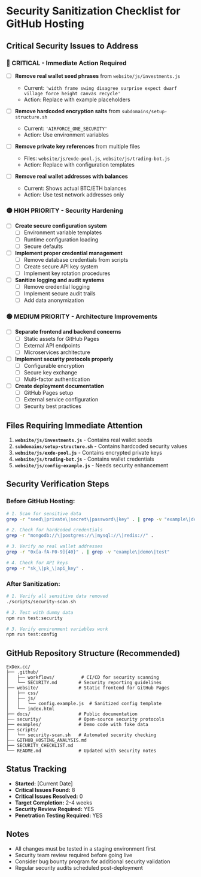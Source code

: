 # Security Sanitization Checklist for GitHub Hosting

## Critical Security Issues to Address

### 🔴 CRITICAL - Immediate Action Required

- [ ] **Remove real wallet seed phrases** from `website/js/investments.js`
  - Current: `'width frame swing disagree surprise expect dwarf village force height canvas recycle'`
  - Action: Replace with example placeholders

- [ ] **Remove hardcoded encryption salts** from `subdomains/setup-structure.sh`
  - Current: `'AIRFORCE_ONE_SECURITY'`
  - Action: Use environment variables

- [ ] **Remove private key references** from multiple files
  - Files: `website/js/exde-pool.js`, `website/js/trading-bot.js`
  - Action: Replace with configuration templates

- [ ] **Remove real wallet addresses with balances**
  - Current: Shows actual BTC/ETH balances
  - Action: Use test network addresses only

### 🟡 HIGH PRIORITY - Security Hardening

- [ ] **Create secure configuration system**
  - [ ] Environment variable templates
  - [ ] Runtime configuration loading
  - [ ] Secure defaults

- [ ] **Implement proper credential management**
  - [ ] Remove database credentials from scripts
  - [ ] Create secure API key system
  - [ ] Implement key rotation procedures

- [ ] **Sanitize logging and audit systems**
  - [ ] Remove credential logging
  - [ ] Implement secure audit trails
  - [ ] Add data anonymization

### 🟢 MEDIUM PRIORITY - Architecture Improvements

- [ ] **Separate frontend and backend concerns**
  - [ ] Static assets for GitHub Pages
  - [ ] External API endpoints
  - [ ] Microservices architecture

- [ ] **Implement security protocols properly**
  - [ ] Configurable encryption
  - [ ] Secure key exchange
  - [ ] Multi-factor authentication

- [ ] **Create deployment documentation**
  - [ ] GitHub Pages setup
  - [ ] External service configuration
  - [ ] Security best practices

## Files Requiring Immediate Attention

1. **`website/js/investments.js`** - Contains real wallet seeds
2. **`subdomains/setup-structure.sh`** - Contains hardcoded security values
3. **`website/js/exde-pool.js`** - Contains encrypted private keys
4. **`website/js/trading-bot.js`** - Contains wallet credentials
5. **`website/js/config-example.js`** - Needs security enhancement

## Security Verification Steps

### Before GitHub Hosting:
```bash
# 1. Scan for sensitive data
grep -r "seed\|private\|secret\|password\|key" . | grep -v "example\|demo\|test"

# 2. Check for hardcoded credentials
grep -r "mongodb://\|postgres://\|mysql://\|redis://" .

# 3. Verify no real wallet addresses
grep -r "0x[a-fA-F0-9]{40}" . | grep -v "example\|demo\|test"

# 4. Check for API keys
grep -r "sk_\|pk_\|api_key" .
```

### After Sanitization:
```bash
# 1. Verify all sensitive data removed
./scripts/security-scan.sh

# 2. Test with dummy data
npm run test:security

# 3. Verify environment variables work
npm run test:config
```

## GitHub Repository Structure (Recommended)

```
ExDex.cc/
├── .github/
│   ├── workflows/          # CI/CD for security scanning
│   └── SECURITY.md        # Security reporting guidelines
├── website/               # Static frontend for GitHub Pages
│   ├── css/
│   ├── js/
│   │   └── config.example.js  # Sanitized config template
│   └── index.html
├── docs/                  # Public documentation
├── security/              # Open-source security protocols
├── examples/              # Demo code with fake data
├── scripts/
│   └── security-scan.sh   # Automated security checking
├── GITHUB_HOSTING_ANALYSIS.md
├── SECURITY_CHECKLIST.md
└── README.md              # Updated with security notes
```

## Status Tracking

- **Started:** [Current Date]
- **Critical Issues Found:** 8
- **Critical Issues Resolved:** 0
- **Target Completion:** 2-4 weeks
- **Security Review Required:** YES
- **Penetration Testing Required:** YES

## Notes

- All changes must be tested in a staging environment first
- Security team review required before going live
- Consider bug bounty program for additional security validation
- Regular security audits scheduled post-deployment